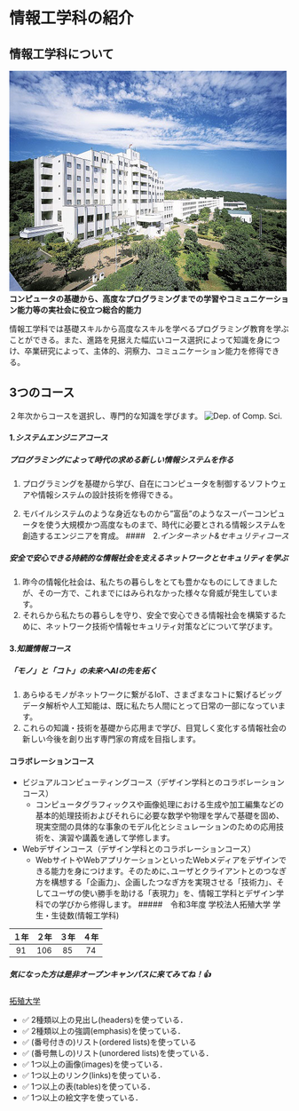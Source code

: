 # 情報工学科の紹介
<!-- Markdown記法を使って学科の紹介ページを作る -->
## 情報工学科について
![Takushoku University](hachioji.jpg "八王子国際キャンパス")
**コンピュータの基礎から、高度なプログラミングまでの学習やコミュニケーション能力等の実社会に役立つ総合的能力**

情報工学科では基礎スキルから高度なスキルを学べるプログラミング教育を学ぶことができる。また、進路を見据えた幅広いコース選択によって知識を身につけ、卒業研究によって、主体的、洞察力、コミュニケーション能力を修得できる。

## 3つのコース
２年次からコースを選択し、専門的な知識を学びます。
![Dep. of Comp. Sci.](https://feng.takushoku-u.ac.jp/albums/abm00004330.jpg "情報工学科")
#### 1.*システムエンジニアコース*
##### プログラミングによって時代の求める新しい情報システムを作る
   1. プログラミングを基礎から学び、自在にコンピュータを制御するソフトウェアや情報システムの設計技術を修得できる。

   2. モバイルシステムのような身近なものから”富岳”のようなスーパーコンピュータを使う大規模かつ高度なものまで、時代に必要とされる情報システムを創造するエンジニアを育成。
####　2.*インターネット&セキュリティコース*
##### 安全で安心できる持続的な情報社会を支えるネットワークとセキュリティを学ぶ
   1. 昨今の情報化社会は、私たちの暮らしをとても豊かなものにしてきましたが、その一方で、これまでにはみられなかった様々な脅威が発生しています。
   2. それらから私たちの暮らしを守り、安全で安心できる情報社会を構築するために、ネットワーク技術や情報セキュリティ対策などについて学びます。
#### 3.*知識情報コース*
##### 「モノ」と「コト」の未来へAIの先を拓く
   1. あらゆるモノがネットワークに繋がるIoT、さまざまなコトに繋げるビッグデータ解析や人工知能は、既に私たち人間にとって日常の一部になっています。
   2. これらの知識・技術を基礎から応用まで学び、目覚しく変化する情報社会の新しい今後を創り出す専門家の育成を目指します。
#### コラボレーションコース
- ビジュアルコンピューティングコース（デザイン学科とのコラボレーションコース）
   - コンピュータグラフィックスや画像処理における生成や加工編集などの基本的処理技術およびそれらに必要な数学や物理を学んで基礎を固め、現実空間の具体的な事象のモデル化とシミュレーションのための応用技術を、演習や講義を通して学修します。
- Webデザインコース（デザイン学科とのコラボレーションコース）
   - WebサイトやWebアプリケーションといったWebメディアをデザインできる能力を身につけます。そのために､ユーザとクライアントとのつなぎ方を構想する「企画力」、企画したつなぎ方を実現させる「技術力」、そしてユーザの使い勝手を助ける「表現力」を、情報工学科とデザイン学科での学びから修得します。
#####　令和3年度 学校法人拓殖大学 学生・生徒数(情報工学科)

|１年|２年|３年|４年|
|:---:|:---:|:---:|:---:|
| 91 | 106 | 85 | 74 |

##### 気になった方は是非オープンキャンパスに来てみてね！:+1:

[拓殖大学](http://www.takushoku-u.ac.jp "Takushoku University")

<!-- この部分より上に記述を追加して下のチェックボックスで確認する -->
- ✅ 2種類以上の見出し(headers)を使っている．
- ✅ 2種類以上の強調(emphasis)を使っている．
- ✅ (番号付きの)リスト(ordered lists)を使っている
- ✅ (番号無しの)リスト(unordered lists)を使っている．
- ✅ 1つ以上の画像(images)を使っている．
- ✅ 1つ以上のリンク(links)を使っている．
- ✅ 1つ以上の表(tables)を使っている．
- ✅ 1つ以上の絵文字を使っている．

